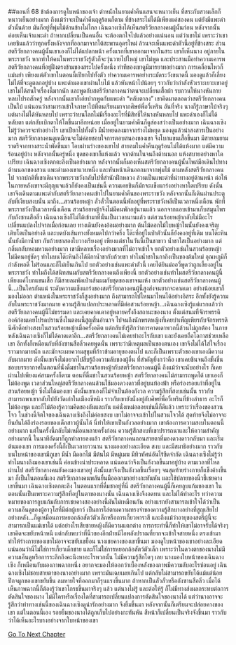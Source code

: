 ##ตอนที่ 68 ข้าต้องการดูใบหน้าของเจ้า
ตำหนักในยามค่ำคืนแสนจะหนาวเย็น ที่สระกับสวนเล็กก็หนาวเย็นอย่างมาก ถึงแม้ว่าจะเป็นค่ำคืนฤดูร้อนก็ตาม
ที่ข้างสระไม่ได้มีเพียงแค่สองคน แต่ยังมีแพะดำตัวนั้นด้วย มันก็อยู่ที่พุ่มไม้ด้านข้างไม่ไกล
เฉินฉางเซิงได้เห็นสตรีวัยกลางคนผู้นั้นก่อน หลังจากนั้นค่อยเห็นเจ้าแพะดำ ถ้าหากเปลี่ยนเป็นคนอื่น จะต้องตกใจไปแล้วอย่างแน่นอน แต่ว่าเขาไม่ เพราะว่าเขาเคยชินแล้วว่าทุกครั้งหลังจากที่ออกมาจากใต้สะพานอุดรใหม่ ล้วนจะเห็นแพะดำตัวนี้อยู่ที่ข้างสระ ส่วนสตรีวัยกลางคนผู้นั้นเขาเองก็ไม่ได้แปลกหน้า ครั้งแรกที่เขาออกมาจากในสระ เขาก็เห็นนาง
อยู่ภายในพระราชวัง หากทำให้คนในพระราชวังรู้ตัวก็จะวุ่นวายไปใหญ่ เขาไม่พูด และประสานมือทำความเคารพสตรีวัยกลางคนที่อยู่ฝั่งตรงข้ามของสระไปครั้งหนึ่ง
ท่าทีของเขาดูมีมารยาทอย่างมาก การเคลื่อนไหวก็แม่นยำ เพียงแต่ตัวเขาในตอนนี้เปียกไปทั้งตัว ทำความเคารพอย่างระมัดระวังขนาดนี้ มองดูแล้วก็เลี่ยงไม่ได้ที่จะดูตลกอยู่บ้าง
แพะดำมองเขาผ่านใบไม้ แล้วหันหน้าไปน้อยๆ ราวกับว่ากำลังหัวเราะเยาะเขาอยู่
เขาไม่ได้สนใจเรื่องนี้มากนัก และพูดกับสตรีวัยกลางคนว่าตนจะเปลี่ยนเสื้อผ้า รบกวนให้นางหันกายหลบไปรอสักครู่
หลังจากนั้นเขาก็เอ่ยปากพูดกับแพะดำ “หลับตาลง”
เขาคิดมาตลอดว่าสตรีวัยกลางคนเป็นใบ้ แน่นอนว่าสามารถเข้าใจภาษาใบ้ที่ตนเรียนมาจากศิษย์พี่อวี๋เหริน อันที่จริง นางก็รู้ภาษาใบ้จริงๆ
แต่นางไม่ได้หันหลบไป เพราะว่าบนโลกไม่มีเรื่องอะไรที่มีสิทธิ์ให้นางหันหลบไป
แพะดำเองก็ไม่ได้หลับตา แต่กลับเบิกตาให้โตขึ้นมาอีกหน่อย เมื่ออยู่ในยามค่ำคืนก็ดูส่องสว่างเป็นอย่างมาก
เฉินฉางเซิงไม่รู้ว่าควรจะทำอย่างไร เขาเปียกไปทั้งตัว มีน้ำหยดลงมาจากร่างไม่หยุด มองดูแล้วน่าสงสารเป็นอย่างมาก
สตรีวัยกลางคนดูเหมือนจะไม่ค่อยชอบใจการตอบสนองของเขา จึงโบกแขนเสื้อขึ้นมา
มีสายลมยามราตรีจากทางสระน้ำพัดขึ้นมา โอบผ่านร่างของเขาไป
สายลมในค่ำคืนฤดูร้อนไม่ได้แห้งผาก แต่มีความร้อนอยู่บ้าง
หลังจากนั้นครู่หนึ่ง ชุดของเขาก็แห้งแล้ว จากด้านในจนถึงด้านนอก แห้งสบายอย่างหาใดเปรียบ
เฉินฉางเซิงตกตะลึงเป็นอย่างมาก หลังจากนั้นก็มองเห็นสตรีวัยกลางคนผู้นั้นไพล่มือเดินไปทางด้านนอกของสวน
แพะดำมองเขาแวบหนึ่ง และหันหน้าเดินออกมาจากพุ่มไม้ ตามหลังสตรีวัยกลางคนไป
จากปกติที่เขาเดินจากพระราชวังกลับไปที่สำนักฝึกหลวง ล้วนเป็นแพะดำที่นำทางอยู่ด้านหน้า ต่อให้ในภายหลังเขาจะมีกุญแจแล้วก็ยังคงเป็นเช่นนี้ ความเคยชินก็มักจะแข็งแกร่งอย่างหาใดเปรียบ
ดังนั้นเขาจึงเดินตามแพะดำกับสตรีวัยกลางคนเข้าไปในยามค่ำคืนของพระราชวัง หลังจากนั้นก็เดินผ่านประตูลับที่เงียบสงบนั่น มาถึง...สวนร้อยหญ้า
ลั่วลั่วในตอนนี้พักอยู่ที่พระราชวังหลีเป็นเวลาหนึ่งเดือน พักที่พระราชวังเป็นเวลาหนึ่งเดือน สวนร้อยหญ้าจึงไม่มีคนพักอยู่นานแล้ว
นอกจากแอบเข้ามาเก็บสมุนไพรกับถังซานสือลิ่ว เฉินฉางเซิงก็ไม่ได้เข้ามาที่นั่นเป็นเวลานานแล้ว
แต่สวนร้อยหญ้ากลับไม่มีอะไรเปลี่ยนแปลงไปจากเมื่อก่อนเลย ทางเดินยังคงอ้อมอย่างมาก ต้นไม้ดอกไม้ใบหญ้าในนั้นยังคงเจริญเติบโตเป็นอย่างดี และบดบังเส้นทางทั้งหมดไปกว่าครึ่ง โต๊ะที่อยู่ในป่าตัวนั้นก็ยังคงอยู่ที่เดิม บนโต๊ะหินนั้นยังมีกาน้ำชา กับถ้วยชาสองใบวางเรียงอยู่ เพียงแต่ชาในวันนี้เป็นชาขาว น้ำชาใสเป็นอย่างมาก แต่กลิ่นกลับหอมหวนอย่างมาก
เขามีหลายเรื่องอย่างมากที่ไม่อาจเข้าใจ ยกตัวอย่างเช่นในสวนร้อยหญ้าไม่มีคนอยู่ชัดๆ ทำไมบนโต๊ะหินถึงได้มีกาน้ำชากับถ้วยชา ทำไมน้ำชาในกาถึงเป็นของต้มใหม่ อุณหภูมิก็กำลังพอดี ไม่ร้อนและก็ไม่เย็นเกินไป ยกตัวอย่างเช่นแพะดำตัวนี้ เคยได้ยินม่ออวี่พูดว่าถูกเลี้ยงอยู่ในพระราชวัง ทำไมถึงได้สนิทสนมกับสตรีวัยกลางคนถึงเพียงนี้ ยกตัวอย่างเช่นทำไมสตรีวัยกลางคนผู้นี้เพียงแค่โบกแขนเสื้อ ก็มีสายลมพัดเป่าเส้นผมกับชุดของเขาจนแห้ง ยกตัวอย่างเช่นสตรีวัยกลางคนผู้นี้...เป็นใครกันแน่
ระดับความแข็งแกร่งของสตรีวัยกลางคนผู้นี้สูงส่งจนยากจะคาดเดา อย่างน้อยเขาก็มองไม่ออก ตำแหน่งในพระราชวังก็สูงอย่างมาก ถึงสามารถไปไหนมาไหนได้อย่างอิสระ อีกทั้งยังรู้ความลับในพระราชวังมากมาย ความรู้สึกแปลกประหลาดที่มีต่อสวนร้อยหญ้า...เฉินฉางเซิงรู้แต่แรกแล้วว่าสตรีวัยกลางคนผู้นี้ไม่ธรรมดา และเคยคาดเดาอยู่หลายครั้งถึงสถานะของนาง ตั้งแต่สนมที่จักรพรรดิองค์ก่อนเคยโปรดปรานซึ่งในตอนนี้สูญสิ้นอำนาจ ไปจนถึงนักพรตหญิงที่เคยบำเพ็ญเพียรกับจักรพรรดินีศักดิ์อย่างสงบในสวนร้อยหญ้าเมื่อครั้งอดีต แต่กลับยังรู้สึกว่าการคาดเดาพวกนี้ล้วนไม่ถูกต้อง
ในภายหลังเฉินฉางเซิงก็ไม่ได้คาดเดาอีก...สตรีวัยกลางคนไม่เคยทำอะไรกับเขา และยังเคยถือโอกาสช่วยเหลือเขา อีกทั้งก็เหมือนกับที่ถังซานสือลิ่วเคยพูดนั่น เพราะว่ามีเหตุผลเป็นของตนเอง เขาจึงไม่ได้ใส่ใจเรื่องราวมากมายนัก และมักจะเผยความสุขุมที่ก้าวข้ามอายุของตนไป และก็เป็นเพราะตัวของเขาเองมีความลับมากมาย ดังนั้นเขาจึงไม่อยากไปสืบรู้ถึงความลับของผู้อื่น
ที่สำคัญยิ่งกว่าคือ เขาเคยชินจนถึงขั้นชื่นชอบบรรยากาศในตอนที่นั่งดื่มชาในสวนร้อยหญ้ากับสตรีวัยกลางคนผู้นี้ ถึงแม้ว่าจะนับอย่างไร ก็เคยผ่านไปเพียงแค่สามครั้งก็ตาม
ตอนที่ดื่มชาในสวนร้อยหญ้า สตรีวัยกลางคนไม่สามารถพูดได้ เขาเองก็ไม่ต้องพูด เวลาส่วนใหญ่สตรีวัยกลางคนล้วนใช้มองดวงดาวที่อยู่บนท้องฟ้า หรือร่องรอยเก่าที่อยู่ในสวนร้อยหญ้า ซึ่งไม่ได้มองเขา ดังนั้นเขาเองก็ไม่จำเป็นต้องกังวล ความรู้สึกที่สงบเช่นนั้น ราวกับสามารถพาเขากลับไปยังวัดเก่าในเมืองซีหนิง ราวกับเขายังนั่งอยู่กับศิษย์พี่อวี๋เหรินที่ข้างลำธาร อะไรก็ไม่ต้องพูด และก็ไม่ต้องรู้ความคิดของกันและกัน แค่นั่งเหม่อลอยเช่นนี้ก็ดีแล้ว
เพราะว่าเรื่องของสวนโจว ในช่วงนี้จิตใจของเฉินฉางเซิงถึงไม่ค่อยสงบ
เขาไม่อาจจะเข้าไปในสวนโจวได้ สุดท้ายจึงไม่อาจจะยืนยันได้ถึงร่องรอยของเด็กสาวผู้นั้นได้ นี่ทำให้เขาเป็นกังวลอย่างมาก เขาต้องการความสงบในตอนนี้อย่างมาก
แต่ในครั้งนี้กลับไม่เหมือนหลายครั้งก่อน ความรู้สึกสงบที่เขาปรารถนาและให้ความสำคัญอย่างมากนี้ ในนาทีถัดมาก็ถูกทำลายลงแล้ว
สตรีวัยกลางคนถอนสายตาที่มองดวงดาวกลับมา และเริ่มต้นมองเขา
การมองครั้งนี้ก็เป็นเวลายาวนาน นางมองอย่างละเอียด สงบ และมีสมาธิอย่างมาก ราวกับบนใบหน้าของเขามีภูเขา มีน้ำ มีดอกไม้ มีต้นไม้ มีหมู่เมฆ มีทิวทัศน์อันไร้ขีดจำกัด
เฉินฉางเซิงไม่รู้ว่าทำไมนางถึงมองเขาเช่นนี้ ค่อนข้างน่าประหลาด แน่นอนว่าจึงเป็นกังวลขึ้นมาอยู่บ้าง
ตามเวลาที่ไหลผ่านไป สตรีวัยกลางคนยังคงมองเขาอยู่ ดังนั้นเขาจึงเป็นกังวลขึ้นเรื่อยๆ จนสุดท้ายร่างกายก็แข็งค้างขึ้นมา
ก็เป็นในตอนนี้เอง สตรีวัยกลางคนพลันยื่นมือออกมาอย่างกะทันหัน และใช้ปลายของนิ้วชี้เชยคางเขาขึ้นมา
เฉินฉางเซิงตกตะลึง
ในตอนแรกที่ดื่มชาอยู่ที่นี่ สตรีวัยกลางคนผู้นี้ก็เคยลูบแก้มของเขา ในตอนนั้นเป็นเพราะความรู้สึกที่อยู่ในตาของนางนั้น เฉินฉางเซิงจึงอดทน และไม่ได้ทำอะไร
ทว่าความหมายของการลูบแก้มกับการเชยคางสองอย่างนี้มันไม่เหมือนกัน อย่างแรกยังสามารถเข้าใจได้ว่าเป็นความเอ็นดูของผู้อาวุโสที่มีต่อผู้เยาว์ เป็นการไล่ตามความทรงจำของความรู้สึกบางอย่างที่สูญเสียไป อย่างหลัง...ก็ดูเหมือนการหยอกล้อสัตว์ตัวเล็กหรือการเกี้ยวพาราสี และถึงแม้ว่าอายุของสตรีผู้นี้จะสามารถเป็นแม่เขาได้ แต่อย่างไรเสียชายหญิงก็มีความแตกต่าง การกระทำนี้ก็ทำให้เขาไม่อาจรับได้จริงๆ เขาคิดจะขยับหน้าหนี แต่กลับพบว่าที่นิ้วของอีกฝ่ายมีไอพลังปราณที่ยากจะเข้าใจสายหนึ่ง ตรงเข้ามาทำให้ร่างกายของเขาไม่อาจจะขยับเขยื้อน
นางเชยคางของเขาขึ้นมา มองดูใบหน้าของเขาอย่างละเอียด
แน่นอนว่านี่ไม่ใช่การเกี้ยวเด็กชาย และก็ไม่ใช่การหยอกล้อสัตว์ตัวเล็ก เพราะว่าในดวงตาของนางไม่มีความเอ็นดูหรือการระลึกถึงคะนึงหาอะไรพวกนั้น ไม่มีความรู้สึกใดๆ เลย
นางมองใบหน้าของเฉินฉางเซิง ก็เหมือนกับมองภาพฉากหนึ่ง อยากจะมองให้ออกว่าเบื้องหลังของภาพมีความลับอะไรซ่อนอยู่
เฉินฉางเซิงไม่ชอบสายตาของนางอย่างมาก เพราะมันเฉยเมยเกินไป แต่กลับไม่สามารถขยับได้แม้แต่น้อย ปีกจมูกของเขาขยับขึ้น ลมหายใจที่ออกมาก็รุนแรงขึ้นมาก
ถ้าหากเป็นลั่วลั่วหรือถังซานสือลิ่ว เมื่อได้เห็นภาพฉากนี้ก็ต้องรู้ว่าเขาโกรธขึ้นมาจริงๆ แล้ว
แต่นางไม่รู้ และต่อให้รู้ ก็ไม่มีทางส่งผลกระทบต่อการตัดสินใจของนาง ไม่มีใครหรือเรื่องใดที่สามารถเปลี่ยนแปลงการตัดสินใจของนางได้
แต่ว่านางอาจจะรู้สึกว่าท่าทางเช่นนี้ของเฉินฉางเซิงดูน่ารักอย่างมาก จึงยิ้มขึ้นมา หลังจากนั้นก็เตรียมจะปล่อยคางของเขา แต่ในตอนนี้เอง รอยยิ้มของนางได้ถูกเก็บไปอย่างกะทันหัน สีหน้าก็เปลี่ยนเป็นจริงจังขึ้นมา ราวกับว่าได้เห็นอะไรบางอย่างจากใบหน้าของเขา


[Go To Next Chapter]( ./500.md)